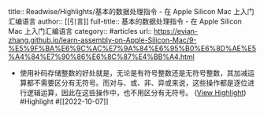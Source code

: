 title:: Readwise/Highlights/基本的数据处理指令 - 在 Apple Silicon Mac 上入门汇编语言
author:: [[引言]]
full-title:: 基本的数据处理指令 - 在 Apple Silicon Mac 上入门汇编语言
category:: #articles
url:: https://evian-zhang.github.io/learn-assembly-on-Apple-Silicon-Mac/9-%E5%9F%BA%E6%9C%AC%E7%9A%84%E6%95%B0%E6%8D%AE%E5%A4%84%E7%90%86%E6%8C%87%E4%BB%A4.html
- 使用补码存储整数的好处就是，无论是有符号整数还是无符号整数，其加减运算都不需要区分有无符号。而对与、或、非、异或来说，这些操作都是逐位进行逻辑运算，因此在这些操作中，也不用区分有无符号。 ([View Highlight](https://read.readwise.io/read/01gerfnez3ek2mm22r9axjfxkp)) #Highlight #[[2022-10-07]]